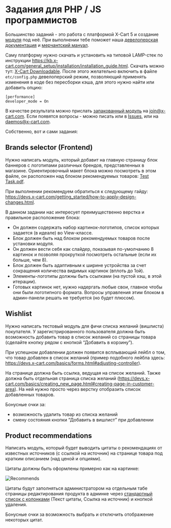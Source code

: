 # Задания для PHP / JS программистов

Большинство заданий - это работа с платформой X-Cart 5 и создание [модуля](https://devs.x-cart.com/getting_started/creating-module.html) под неё. При выполнении тебе поможет наша [девелоперская документация](https://devs.x-cart.com) и [мерчантский мануал](https://kb.x-cart.com). 

Саму платформу нужно скачать и установить на типовой LAMP-стек по инструкции https://kb.x-cart.com/general_setup/installation/installation_guide.html. Скачать можно тут: [X-Cart Downloadable](https://raw.githubusercontent.com/xcart/jobs/master/assets/x-cart-downloadable.tgz).
После этого желательно включить в файле `etc/config.php` девелоперский режим, позволяющий применять изменения в коде без пересборки кэша, для этого нужно найти или добавить опцию:

```
[performance]
developer_mode = On
```

В качестве результата можно прислать [запакованный модуль](https://devs.x-cart.com/getting_started/creating-module.html#packing-up-your-module) на join@x-cart.com. Если появятся вопросы - можно писать или в [Issues](https://github.com/xcart/jobs/issues), или на daemos@x-cart.com.

Собственно, вот и сами задания:

## Brands selector (Frontend)

Нужно написать модуль, который добавит на главную страницу блок баннеров с логотипами различных брендов, представленных в магазине. Ориентировочный макет блока можно посмотреть в этом файле, он расположен над блоком рекомендуемых товаров: [Test Task.pdf](https://github.com/xcart/jobs/raw/master/assets/Test%20Task.pdf). 

При выполнении рекомендуем обратиться к следующему гайду: https://devs.x-cart.com/getting_started/how-to-apply-design-changes.html.

В данном задании нас интересует преимущественно верстка и правильное расположение блока: 
- Он должен содержать набор картинок-логотипов, список которых задается (в идеале) во View-классе.
- Блок должен быть над блоком рекомендуемых товаров после установки модуля.
- Он должен вести себя как слайдер, показывая по-умолчанию 8 картинок и позволяя прокруткой посмотреть остальные (если их больше, чем 8).
- Блок должен быть адаптивным к ширине устройства за счет сокращения количества видимых картинок (вплоть до 1ой).
- Элементы-логотипы должны быть ссылками (на пустой хэш, в этой итерации).
- Готовых картинок нет, нужно надергать любые свои, главное чтобы они были логотипного формата. Вопросы управления этим блоком в админ-панели решать не требуется (но будет плюсом).

## Wishlist

Нужно написать тестовый модуль для фичи списка желаний (вишлиста) покупателя. У зарегистрированного пользователя должна быть возможность добавить товар в список желаний со страницы товара (сделайте кнопку рядом с кнопкой “Добавить в корзину”).

При успешном добавлении должен появится всплывающий лейбл о том, что товар добавлен в список желаний (пример подобного лейбла здесь: https://devs.x-cart.com/basics/forms.html#adjusting-controller). 

На странице должна быть ссылка, ведущая на список желаний. Также должна быть отдельная страница списка желаний (https://devs.x-cart.com/basics/creating_new_page.html#creating-page-in-customer-area). На ней нужно просто через верстку отобразить список добавленных товаров.

Бонусные очки за:
- возможность удалить товар из списка желаний
- смену состояния кнопки “Добавить в вишлист” при добавлении

## Product recommendations

Написать модуль, который будет выводить цитаты о рекомендациях от известных источников (с ссылкой на источник) на странице товара под кратким описанием (над ценой и опциями).

Цитаты должны быть оформлены примерно как на картинке:

![Recommends](https://raw.githubusercontent.com/xcart/jobs/master/assets/product_recommends_1.png)

Цитаты будут заполняться администратором на отдельным табе страницы редактирования продукта в админке через [стандартный список с колонками](https://devs.x-cart.com/basics/itemslist_in_admin_area/) (Текст цитаты, Ссылка на источник) и кнопкой удаления.

Бонусные очки за возможность выбрать и отключить отображение некоторых цитат.
